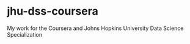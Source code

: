 # jhu-dss-coursera
My work for the Coursera and Johns Hopkins University Data Science Specialization

